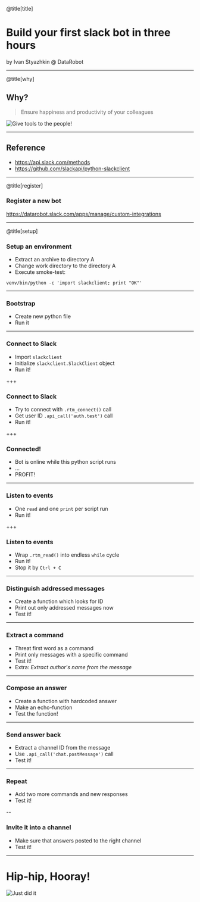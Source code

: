 @title[title]
# Build your first slack bot in three hours

by Ivan Styazhkin @ DataRobot

---
@title[why]
## Why?
> Ensure happiness and productivity of your colleagues

![Give tools to the people!](https://github.com/inesusvet/pyclub/raw/slides/assets/img/tools-to-the-people.jpg)

---
## Reference

- https://api.slack.com/methods
- https://github.com/slackapi/python-slackclient

---
@title[register]
### Register a new bot

https://datarobot.slack.com/apps/manage/custom-integrations

---
@title[setup]
### Setup an environment

- Extract an archive to directory A
- Change work directory to the directory A
- Execute smoke-test:

```
venv/bin/python -c 'import slackclient; print "OK"'
```

---
### Bootstrap

- Create new python file
- Run it

---
### Connect to Slack

- Import `slackclient`
- Initialize `slackclient.SlackClient` object
- Run it!

+++
### Connect to Slack

- Try to connect with `.rtm_connect()` call
- Get user ID `.api_call('auth.test')` call
- Run it!

+++
### Connected!

- Bot is online while this python script runs
- ...
- PROFIT!

---
### Listen to events

- One `read` and one `print` per script run
- Run it!

+++
### Listen to events

- Wrap `.rtm_read()` into endless `while` cycle
- Run it!
- Stop it by `Ctrl + C`

---
### Distinguish addressed messages

- Create a function which looks for ID
- Print out only addressed messages now
- Test it!

---
### Extract a command

- Threat first word as a command
- Print only messages with a specific command
- Test it!
- Extra: _Extract author's name from the message_

---
### Compose an answer

- Create a function with hardcoded answer
- Make an echo-function
- Test the function!

---
### Send answer back

- Extract a channel ID from the message
- Use `.api_call('chat.postMessage')` call
- Test it!

---
### Repeat

- Add two more commands and new responses
- Test it!

--
### Invite it into a channel

- Make sure that answers posted to the right channel
- Test it!

---
# Hip-hip, Hooray!
![Just did it](http://www.shirtyourpants.com/wp-content/uploads/2014/03/JUST_DID_IT.jpg)

